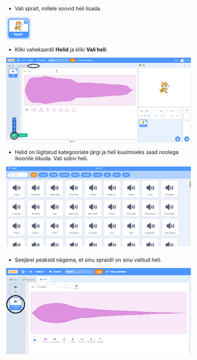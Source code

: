 + Vali sprait, millele soovid heli lisada.

![sprait](images/sprite-select.png)

+ Kliki vahekaardil **Helid** ja kliki **Vali heli**:

![helid ja vali heli esiletõste](images/import-sound.png)

+ Helid on liigitatud kategooriate järgi ja heli kuulmiseks saad noolega ikoonile liikuda. Vali sobiv heli.

![helide menüü](images/choose-sound.png)

+ Seejärel peaksid nägema, et sinu spraidil on sinu valitud heli.

![uut heli näidatakse spraidi taustal](images/sound-imported.png)